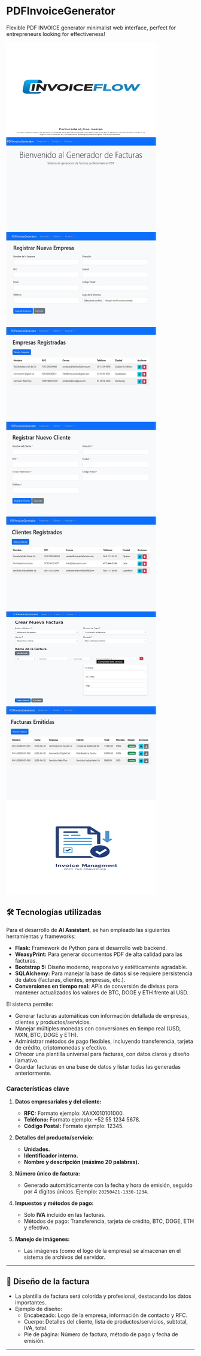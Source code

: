 # PDFInvoiceGenerator
Flexible PDF INVOICE generator minimalist web interface, perfect for entrepreneurs looking for effectiveness!

<img src="invoicePDFgeneratorimages/invoice3.jpg" alt="Image" width="400" height="250">
<img src="invoicePDFgeneratorimages/invoicepdfhome.jpg" alt="Image" width="400" height="250">
<img src="invoicePDFgeneratorimages/invoicepdf1.jpg" alt="Image" width="400" height="250">
<img src="invoicePDFgeneratorimages/invoicepdf2.jpg" alt="Image" width="400" height="250">
<img src="invoicePDFgeneratorimages/invoicepdf3.jpg" alt="Image" width="400" height="250">
<img src="invoicePDFgeneratorimages/invoicepdf4.jpg" alt="Image" width="400" height="250">
<img src="invoicePDFgeneratorimages/invoicepdf5.jpg" alt="Image" width="400" height="250">
<img src="invoicePDFgeneratorimages/invoicepdf6.jpg" alt="Image" width="400" height="250">
<img src="invoicePDFgeneratorimages/invoice1.jpg" alt="Image" width="400" height="250">

## 🛠️ **Tecnologías utilizadas**

Para el desarrollo de **AI Assistant**, se han empleado las siguientes herramientas y frameworks:

- **Flask:** Framework de Python para el desarrollo web backend.
- **WeasyPrint:** Para generar documentos PDF de alta calidad para las facturas.
- **Bootstrap 5:** Diseño moderno, responsivo y estéticamente agradable.
- **SQLAlchemy:** Para manejar la base de datos si se requiere persistencia de datos (facturas, clientes, empresas, etc.).
- **Conversiones en tiempo real:** APIs de conversión de divisas para mantener actualizados los valores de BTC, DOGE y ETH frente al USD.

El sistema permite:
- Generar facturas automáticas con información detallada de empresas, clientes y productos/servicios.
- Manejar múltiples monedas con conversiones en tiempo real (USD, MXN, BTC, DOGE y ETH).
- Administrar métodos de pago flexibles, incluyendo transferencia, tarjeta de crédito, criptomonedas y efectivo.
- Ofrecer una plantilla universal para facturas, con datos claros y diseño llamativo.
- Guardar facturas en una base de datos y listar todas las generadas anteriormente.

### **Características clave**
1. **Datos empresariales y del cliente:**
   - **RFC:** Formato ejemplo: XAXX010101000.
   - **Teléfono:** Formato ejemplo: +52 55 1234 5678.
   - **Código Postal:** Formato ejemplo: 12345.

2. **Detalles del producto/servicio:**
   - **Unidades.**
   - **Identificador interno.**
   - **Nombre y descripción (máximo 20 palabras).**

3. **Número único de factura:**
   - Generado automáticamente con la fecha y hora de emisión, seguido por 4 dígitos únicos. Ejemplo: `20250421-1330-1234`.

4. **Impuestos y métodos de pago:**
   - Solo **IVA** incluido en las facturas.
   - Métodos de pago: Transferencia, tarjeta de crédito, BTC, DOGE, ETH y efectivo.

5. **Manejo de imágenes:**
   - Las imágenes (como el logo de la empresa) se almacenan en el sistema de archivos del servidor.

---

## 🎨 **Diseño de la factura**
- La plantilla de factura será colorida y profesional, destacando los datos importantes.
- Ejemplo de diseño:
  - Encabezado: Logo de la empresa, información de contacto y RFC.
  - Cuerpo: Detalles del cliente, lista de productos/servicios, subtotal, IVA, total.
  - Pie de página: Número de factura, método de pago y fecha de emisión.

---

